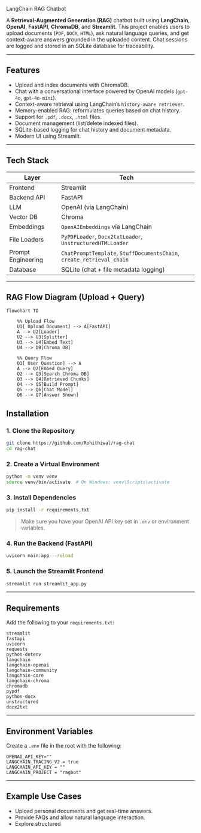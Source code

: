 LangChain RAG Chatbot

A **Retrieval-Augmented Generation (RAG)** chatbot built using **LangChain**, **OpenAI**, **FastAPI**, **ChromaDB**, and **Streamlit**. This project enables users to upload documents (`PDF`, `DOCX`, `HTML`), ask natural language queries, and get context-aware answers grounded in the uploaded content. Chat sessions are logged and stored in an SQLite database for traceability.

---

##  Features

-  Upload and index documents with ChromaDB.
-  Chat with a conversational interface powered by OpenAI models (`gpt-4o`, `gpt-4o-mini`).
-  Context-aware retrieval using LangChain’s `history-aware retriever`.
-  Memory-enabled RAG: reformulates queries based on chat history.
-  Support for `.pdf`, `.docx`, `.html` files.
-  Document management (list/delete indexed files).
-  SQLite-based logging for chat history and document metadata.
-  Modern UI using Streamlit.

---

##  Tech Stack

| Layer            | Tech                                                                 |
|------------------|----------------------------------------------------------------------|
| Frontend         | Streamlit                                                            |
| Backend API      | FastAPI                                                              |
| LLM              | OpenAI (via LangChain)                                               |
| Vector DB        | Chroma                                                               |
| Embeddings       | `OpenAIEmbeddings` via LangChain                                     |
| File Loaders     | `PyPDFLoader`, `Docx2txtLoader`, `UnstructuredHTMLLoader`            |
| Prompt Engineering | `ChatPromptTemplate`, `StuffDocumentsChain`, `create_retrieval_chain` |
| Database         | SQLite (chat + file metadata logging)                                |

---

##   RAG Flow Diagram (Upload + Query)

```mermaid
flowchart TD

    %% Upload Flow
    U1[ Upload Document] --> A[FastAPI]
    A --> U2[Loader]
    U2 --> U3[Splitter]
    U3 --> U4[Embed Text]
    U4 --> DB[Chroma DB]

    %% Query Flow
    Q1[ User Question] --> A
    A --> Q2[Embed Query]
    Q2 --> Q3[Search Chroma DB]
    Q3 --> Q4[Retrieved Chunks]
    Q4 --> Q5[Build Prompt]
    Q5 --> Q6[Chat Model]
    Q6 --> Q7[Answer Shown]
```

##  Installation

### 1. Clone the Repository

```bash
git clone https://github.com/Rohithiwal/rag-chat
cd rag-chat
```

### 2. Create a Virtual Environment

```bash
python -m venv venv
source venv/bin/activate  # On Windows: venv\Scripts\activate
```

### 3. Install Dependencies

```bash
pip install -r requirements.txt
```

> Make sure you have your OpenAI API key set in `.env` or environment variables.

### 4. Run the Backend (FastAPI)

```bash
uvicorn main:app --reload
```

### 5. Launch the Streamlit Frontend

```bash
streamlit run streamlit_app.py
```

---

##  Requirements

Add the following to your `requirements.txt`:

```text
streamlit
fastapi
uvicorn
requests
python-dotenv
langchain
langchain-openai
langchain-community
langchain-core
langchain-chroma
chromadb
pypdf
python-docx
unstructured
docx2txt
```

---

##  Environment Variables

Create a `.env` file in the root with the following:

```env
OPENAI_API_KEY=""
LANGCHAIN_TRACING_V2 = true
LANGCHAIN_API_KEY = ""
LANGCHAIN_PROJECT = "ragbot"
```

---

##  Example Use Cases

- Upload personal documents and get real-time answers.
- Provide FAQs and allow natural language interaction.
- Explore structured

